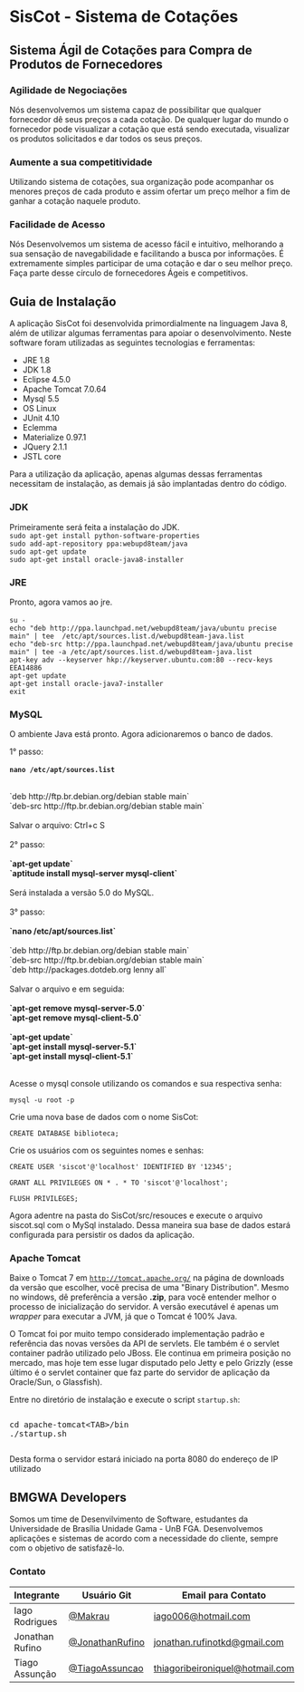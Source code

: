# SisCot - Sistema de Cotações

## Sistema Ágil de Cotações para Compra de Produtos de Fornecedores

### Agilidade de Negociações
Nós desenvolvemos um sistema capaz de possibilitar que qualquer fornecedor dê seus preços a cada cotação. De qualquer lugar do mundo o fornecedor pode visualizar a cotação que está sendo executada, visualizar os produtos solicitados e dar todos os seus preços.

### Aumente a sua competitividade
Utilizando sistema de cotações, sua organização pode acompanhar os menores preços de cada produto e assim ofertar um preço melhor a fim de ganhar a cotação naquele produto.

### Facilidade de Acesso
Nós Desenvolvemos um sistema de acesso fácil e intuitivo, melhorando a sua sensação de navegabilidade e facilitando a busca por informações. É extremamente simples participar de uma cotação e dar o seu melhor preço. Faça parte desse círculo de fornecedores Ágeis e competitivos.

## Guia de Instalação
A aplicação SisCot foi desenvolvida primordialmente na linguagem Java 8, além de utilizar algumas ferramentas para apoiar o desenvolvimento. Neste software foram utilizadas as seguintes tecnologias e ferramentas:

* JRE 1.8
* JDK 1.8
* Eclipse 4.5.0
* Apache Tomcat 7.0.64
* Mysql 5.5
* OS Linux
* JUnit 4.10
* Eclemma
* Materialize 0.97.1
* JQuery 2.1.1
* JSTL core

Para a utilização da aplicação, apenas algumas dessas ferramentas necessitam de instalação, as demais já são implantadas dentro do código.

### JDK
Primeiramente será feita a instalação do JDK.
<br>
`sudo apt-get install python-software-properties` <br>
`sudo add-apt-repository ppa:webupd8team/java` <br>
`sudo apt-get update`<br>
`sudo apt-get install oracle-java8-installer`<br>

### JRE
Pronto, agora vamos ao jre.
<br><br>
`su -`<br>
`echo "deb http://ppa.launchpad.net/webupd8team/java/ubuntu precise main" | tee  /etc/apt/sources.list.d/webupd8team-java.list`<br>
`echo "deb-src http://ppa.launchpad.net/webupd8team/java/ubuntu precise main" | tee -a /etc/apt/sources.list.d/webupd8team-java.list`<br>
`apt-key adv --keyserver hkp://keyserver.ubuntu.com:80 --recv-keys EEA14886`<br>
`apt-get update`<br>
`apt-get install oracle-java7-installer`<br>
`exit`<br>

### MySQL
O ambiente Java está pronto. Agora adicionaremos o banco de dados.

1&deg; passo:
<br/><br/>
<strong>`nano /etc/apt/sources.list`</strong>
<br/><br/>
<div class="codigo">
`deb http://ftp.br.debian.org/debian stable main`<br/>
`deb-src http://ftp.br.debian.org/debian stable main`
</div><br/>
Salvar o arquivo: Ctrl+c S
<br/><br/>
2&deg; passo:
<br/><br/>
<strong> `apt-get update`<br/>
`aptitude install mysql-server mysql-client`</strong>
<br/><br/>
Será instalada a versão 5.0 do MySQL.
<br/><br/>
3&deg; passo:
<br/><br/>
<strong> `nano /etc/apt/sources.list`</strong>
<br/><br/>
<div class="codigo">
<span class="comentario">`deb http://ftp.br.debian.org/debian stable main`</span><br/>
<span class="comentario">`deb-src http://ftp.br.debian.org/debian stable main`</span><br/>
`deb http://packages.dotdeb.org lenny all`
</div><br/>
Salvar o arquivo e em seguida:
<br/><br/>
<strong> `apt-get remove mysql-server-5.0`<br/>
 `apt-get remove mysql-client-5.0`<br/>
<br/>
 `apt-get update`<br/>
 `apt-get install mysql-server-5.1`<br/>
 `apt-get install mysql-client-5.1`</strong>
<br/><br/>

Acesse o mysql console utilizando os comandos e sua respectiva senha:

`mysql -u root -p`

Crie uma nova base de dados com o nome SisCot: 

`CREATE DATABASE biblioteca;`

Crie os usuários com os seguintes nomes e senhas:

`CREATE USER 'siscot'@'localhost' IDENTIFIED BY '12345';`

`GRANT ALL PRIVILEGES ON * . * TO 'siscot'@'localhost';`

`FLUSH PRIVILEGES;`

Agora adentre na pasta do SisCot/src/resouces e execute o arquivo siscot.sql com o MySql instalado.
Dessa maneira sua base de dados estará configurada para persistir os dados da aplicação.

### Apache Tomcat
 <p>Baixe o Tomcat 7 em <code><a href="http://tomcat.apache.org/" rel=nofollow>http://tomcat.apache.org/</a></code> na página de downloads da versão que escolher, você precisa de uma "Binary Distribution". Mesmo no windows, dê preferência a versão <strong>.zip</strong>, para você entender melhor o processo de inicialização do servidor. A versão executável é apenas um <em>wrapper</em> para executar a JVM, já que o Tomcat é 100% Java.</p> <p>O Tomcat foi por muito tempo considerado implementação padrão e referência das novas versões da API de servlets. Ele também é o servlet container padrão utilizado pelo JBoss. Ele continua em primeira posição no mercado, mas hoje tem esse lugar disputado pelo Jetty e pelo Grizzly (esse último é o servlet container que faz parte do servidor de aplicação da Oracle/Sun, o Glassfish).</p> <p>Entre no diretório de instalação e execute o script <code>startup.sh</code>:</p> <pre><div class="highlight"><pre>cd apache-tomcat&lt;TAB&gt;/bin
./startup.sh
</pre></div></pre> 

Desta forma o servidor estará iniciado na porta 8080 do endereço de IP utilizado

## BMGWA Developers
Somos um time de Desenvilvimento de Software, estudantes da Universidade de Brasília Unidade Gama - UnB FGA. Desenvolvemos aplicações e sistemas de acordo com a necessidade do cliente, sempre com o objetivo de satisfazê-lo.

### Contato
| Integrante | Usuário Git | Email para Contato |
| --- | --- |---|
| Iago Rodrigues | [@Makrau](https://github.com/Makrau) | iago006@hotmail.com |
| Jonathan Rufino | [@JonathanRufino](https://github.com/JonathanRufino) | jonathan.rufinotkd@gmail.com |
| Tiago Assunção | [@TiagoAssuncao](https://github.com/TiagoAssuncao) | thiagoribeironiquel@hotmail.com|